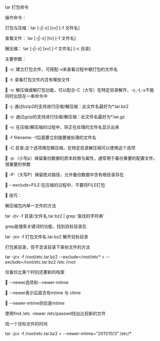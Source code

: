 
tar 打包命令

操作命令：

打包与压缩：tar [-j|-z] [cv] [-f 文件名]

查看文件： tar [-j|-z] [tv] [-f 文件名]

解压缩： tar [-j|-z] [xv] [-f 文件名] [-c 目录]

主要参数：

	-c: 建立打包文件，可搭配-v来查看过程中被打包的文件名

	-t: 查看打包文件内含有哪些文件

	-x: 解压缩或解打包功能，可以配合-C（大写）在特定目录解开，-c,-t,-x不能同时出现在一串命令中

	-j: 通过bzip2的支持进行压缩/解压缩：此文件名最好为*.tar.bz2

	-z: 通过gzip的支持进行压缩/解压缩：此文件名最好为*.tar.gz

	-v: 在压缩/解压缩的过程中，将正在处理的文件名显示出来

	-f filename: -f后面要立刻接要被处理的文件名

	-C 目录:这个选项用在解压缩，在特定目录解压缩可以使用这个选项

	-p:（小写p）保留备份数据的原本权限与属性，通常用于备份重要的配置文件，很重要的参数

	-P:（大写P）保留绝对路径，允许备份数据中含有根目录存在

	--exclude=FILE:在压缩的过程中，不要将FILE打包

	技巧：



解压缩包内单一文件的方法



tar -jtv -f 目录/文件名.tar.bz2 | grep ‘查找的字符串’

grep是搜索关键词的功能，找到目标目录后

tar -jxv -f 打包文件名.tar.bz2 解开目标目录

打包某目录，但不含该目录下某些文件的方法



tar -jcv -f /root/etc.tar.bz2 --exclude=/root/etc* > --exclude=/root/etc.tar.bz2 /etc /root

仅备份比某个时刻还要新的档案



	--newer选项和--newer-mtime

	--newer表示后面含有mtime 与 ctime

	--newer-mtime则仅是mtime

使用find /etc -newer /etc/passwd找出比较新的文件

找一个目标文件的时间

tar -jcv -f /root/etc.tar.bz2 > --newer-mtime="2011/10/3" /etc/*










